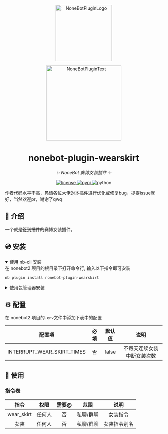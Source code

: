 <div align="center">
  <a href="https://v2.nonebot.dev/store"><img src="https://github.com/A-kirami/nonebot-plugin-template/blob/resources/nbp_logo.png" width="180" height="180" alt="NoneBotPluginLogo"></a>
  <br>
  <p><img src="https://github.com/A-kirami/nonebot-plugin-template/blob/resources/NoneBotPlugin.svg" width="240" alt="NoneBotPluginText"></p>
</div>

<div align="center">

# nonebot-plugin-wearskirt

_✨ NoneBot 赛博女装插件 ✨_

<a href="./LICENSE">
    <img src="https://img.shields.io/github/license/Lfhsheng/nonebot-plugin-wearskirt.svg" alt="license">
</a>
<a href="https://pypi.python.org/pypi/nonebot-plugin-wearskirt">
    <img src="https://img.shields.io/pypi/v/nonebot-plugin-wearskirt.svg" alt="pypi">
</a>
<img src="https://img.shields.io/badge/python-3.8+-blue.svg" alt="python">

</div>

作者代码水平不高，恳请各位大佬对本插件进行优化或修复bug，提提issue就好，当然欢迎pr，谢谢了qwq

## 📖 介绍

一个~~就是签到插件的~~赛博女装插件。

## 💿 安装

<details open>
<summary>使用 nb-cli 安装</summary>
在 nonebot2 项目的根目录下打开命令行, 输入以下指令即可安装

    nb plugin install nonebot-plugin-wearskirt

</details>

<details>
<summary>使用包管理器安装</summary>
在 nonebot2 项目的插件目录下, 打开命令行, 根据你使用的包管理器, 输入相应的安装命令

<details>
<summary>pip</summary>

    pip install nonebot-plugin-wearskirt
</details>
<details>
<summary>pdm</summary>

    pdm add nonebot-plugin-wearskirt
</details>
<details>
<summary>poetry</summary>

    poetry add nonebot-plugin-wearskirt
</details>
<details>
<summary>conda</summary>

    conda install nonebot-plugin-wearskirt
</details>

打开 nonebot2 项目根目录下的 `pyproject.toml` 文件, 在 `[tool.nonebot]` 部分追加写入

    plugins = ["nonebot_plugin_wearskirt"]

</details>

## ⚙️ 配置
在 nonebot2 项目的`.env`文件中添加下表中的配置

| 配置项 | 必填 | 默认值 | 说明 |
|:-----:|:----:|:----:|:----:|
| INTERRUPT_WEAR_SKIRT_TIMES | 否 | false | 不每天连续女装中断女装次数 |

## 🎉 使用
### 指令表
| 指令 | 权限 | 需要@ | 范围 | 说明 |
|:-----:|:----:|:----:|:----:|:----:|
| wear_skirt | 任何人 | 否 | 私聊/群聊 | 女装指令 |
| 女装 | 任何人 | 否 | 私聊/群聊 | 女装指令别名 |
